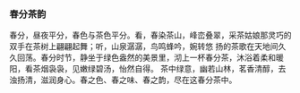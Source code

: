 ### 春分茶韵
春分，昼夜平分，春色与茶色平分。看，春染茶山，峰峦叠翠，采茶姑娘那灵巧的双手在茶树上翩翩起舞；听，山泉潺潺，鸟鸣蜂吟，婉转悠
扬的茶歌在天地间久久回荡。春分时节，静坐于绿色盎然的美景里，沏上一杯春分茶，沐浴着柔和暖阳，看茶烟袅袅，见嫩绿碧汤，怡然自得。
茶中绿意，幽若山林，茗香清醇，去浊扬清，滋润身心。春之色、春之味、春之韵，尽在这春分茶中。
